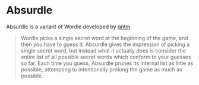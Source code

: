 # Absurdle

Absurdle is a variant of Wordle developed by [qntm](https://qntm.org/absurdle)

> Wordle picks a single secret word at the beginning of the game, and then you have to guess it. Absurdle gives the impression of picking a single secret word, but instead what it actually does is consider the entire list of all possible secret words which conform to your guesses so far. Each time you guess, Absurdle prunes its internal list as little as possible, attempting to intentionally prolong the game as much as possible.
